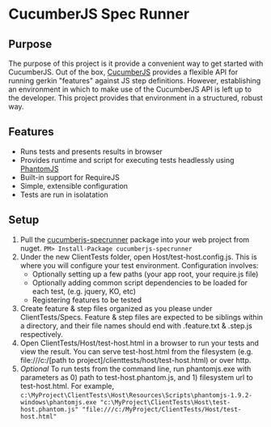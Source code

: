 CucumberJS Spec Runner
=====================

Purpose
---------------------
The purpose of this project is it provide a convenient way to get started with CucumberJS. 
Out of the box, [CucumberJS](https://github.com/cucumber/cucumber-js "github.com/cucumber/cucumber-js")
provides a flexible API for running gerkin "features" against JS step definitions. However,
establishing an environment in which to make use of the CucumberJS API is left up to the
developer. This project provides that environment in a structured, robust way.

Features
---------------------
* Runs tests and presents results in browser
* Provides runtime and script for executing tests headlessly using [PhantomJS](https://github.com/ariya/phantomjs/ "github.com/ariya/phantomjs")
* Built-in support for RequireJS
* Simple, extensible configuration
* Tests are run in isolatation

Setup
---------------------
1. Pull the [cucumberjs-specrunner](https://www.nuget.org/packages/cucumberjs-specrunner/) package into 
your web project from nuget.
`PM> Install-Package cucumberjs-specrunner`
2. Under the new ClientTests folder, open Host/test-host.config.js. This is where you will configure your 
test environment. Configuration involves:
	* Optionally setting up a few paths (your app root, your require.js file)
	* Optionally adding common script dependencies to be loaded for each test, (e.g. jquery, KO, etc)
	* Registering features to be tested
3. Create feature & step files organized as you please under ClientTests/Specs. Feature & step files are 
expected to be siblings within a directory, and their file names should end with .feature.txt & .step.js
respectively.
4. Open ClientTests/Host/test-host.html in a browser to run your tests and view the result. You can 
serve test-host.html from the filesystem (e.g. file:///c:/[path to project]/clienttests/host/test-host.html)
or over http.
5. _Optional_ To run tests from the command line, run phantomjs.exe with parameters as 0) path to 
test-host.phantom.js, and 1) filesystem url to test-host.html. For example,
`c:\MyProject\ClientTests\Host\Resources\Scripts\phantomjs-1.9.2-windows\phantomjs.exe "c:\MyProject\ClientTests\Host\test-host.phantom.js" "file:///c:/MyProject/ClientTests/Host/test-host.html"`